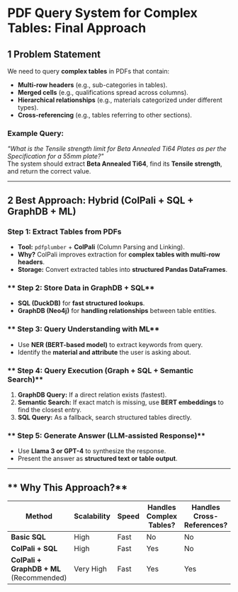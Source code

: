 # PDF Query System for Complex Tables: Final Approach

## 1 Problem Statement
We need to query **complex tables** in PDFs that contain:
- **Multi-row headers** (e.g., sub-categories in tables).
- **Merged cells** (e.g., qualifications spread across columns).
- **Hierarchical relationships** (e.g., materials categorized under different types).
- **Cross-referencing** (e.g., tables referring to other sections).

### Example Query:
_"What is the Tensile strength limit for Beta Annealed Ti64 Plates as per the Specification for a 55mm plate?"_  
The system should extract **Beta Annealed Ti64**, find its **Tensile strength**, and return the correct value.

---
## 2 Best Approach: Hybrid (ColPali + SQL + GraphDB + ML)
### **Step 1: Extract Tables from PDFs**
- **Tool:** `pdfplumber` + **ColPali** (Column Parsing and Linking).  
- **Why?** ColPali improves extraction for **complex tables with multi-row headers**.  
- **Storage:** Convert extracted tables into **structured Pandas DataFrames**.

### ** Step 2: Store Data in GraphDB + SQL**
- **SQL (DuckDB)** for **fast structured lookups**.
- **GraphDB (Neo4j)** for **handling relationships** between table entities.

### ** Step 3: Query Understanding with ML**
- Use **NER (BERT-based model)** to extract keywords from query.
- Identify the **material and attribute** the user is asking about.

### ** Step 4: Query Execution (Graph + SQL + Semantic Search)**
1. **GraphDB Query:** If a direct relation exists (fastest).  
2. **Semantic Search:** If exact match is missing, use **BERT embeddings** to find the closest entry.  
3. **SQL Query:** As a fallback, search structured tables directly.

### ** Step 5: Generate Answer (LLM-assisted Response)**
- Use **Llama 3 or GPT-4** to synthesize the response.
- Present the answer as **structured text or table output**.

---
## ** Why This Approach?**
| **Method** | **Scalability** | **Speed** | **Handles Complex Tables?** | **Handles Cross-References?** |
|------------|---------------|----------|------------------------|---------------------|
| **Basic SQL** | High |  Fast |  No |  No |
| **ColPali + SQL** |  High |  Fast |  Yes |  No |
| **ColPali + GraphDB + ML** (Recommended) | Very High |  Fast |  Yes |  Yes |

